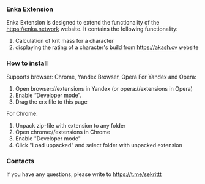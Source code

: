 ### Enka Extension
Enka Extension is designed to extend the functionality of the https://enka.network website. It contains the following functionality:
1. Calculation of krit mass for a character
2. displaying the rating of a character's build from https://akash.cv website
### How to install
Supports browser: Chrome, Yandex Browser, Opera
For Yandex and Opera:
1. Open browser://extensions in Yandex (or opera://extensions in Opera)
2. Enable “Developer mode”.
3. Drag the crx file to this page

For Chrome:
1. Unpack zip-file with extension to any folder
2. Open chrome://extensions in Chrome
3. Enable "Developer mode"
4. Click "Load uppacked" and select folder with unpacked extension

### Contacts
If you have any questions, please write to https://t.me/sekrittt
